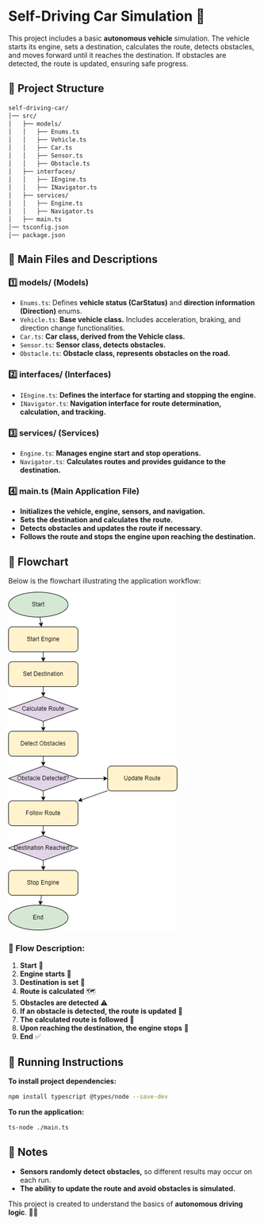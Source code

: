 # Self-Driving Car Simulation 🚗

This project includes a basic **autonomous vehicle** simulation. The vehicle starts its engine, sets a destination, calculates the route, detects obstacles, and moves forward until it reaches the destination. If obstacles are detected, the route is updated, ensuring safe progress.

## 📂 Project Structure

```
self-driving-car/
│── src/
│   ├── models/
│   │   ├── Enums.ts
│   │   ├── Vehicle.ts
│   │   ├── Car.ts
│   │   ├── Sensor.ts
│   │   ├── Obstacle.ts
│   ├── interfaces/
│   │   ├── IEngine.ts
│   │   ├── INavigator.ts
│   ├── services/
│   │   ├── Engine.ts
│   │   ├── Navigator.ts
│   ├── main.ts
│── tsconfig.json
│── package.json
```

## 📜 Main Files and Descriptions

### **1️⃣ models/** (Models)

- `Enums.ts`: Defines **vehicle status (CarStatus)** and **direction information (Direction)** enums.
- `Vehicle.ts`: **Base vehicle class.** Includes acceleration, braking, and direction change functionalities.
- `Car.ts`: **Car class, derived from the Vehicle class.**
- `Sensor.ts`: **Sensor class, detects obstacles.**
- `Obstacle.ts`: **Obstacle class, represents obstacles on the road.**

### **2️⃣ interfaces/** (Interfaces)

- `IEngine.ts`: **Defines the interface for starting and stopping the engine.**
- `INavigator.ts`: **Navigation interface for route determination, calculation, and tracking.**

### **3️⃣ services/** (Services)

- `Engine.ts`: **Manages engine start and stop operations.**
- `Navigator.ts`: **Calculates routes and provides guidance to the destination.**

### **4️⃣ main.ts** (Main Application File)

- **Initializes the vehicle, engine, sensors, and navigation.**
- **Sets the destination and calculates the route.**
- **Detects obstacles and updates the route if necessary.**
- **Follows the route and stops the engine upon reaching the destination.**

## 🔄 Flowchart

Below is the flowchart illustrating the application workflow:

![Flowchart](./self-driving-car-flowchart.png)

### 📌 Flow Description:

1. **Start** 🚦
2. **Engine starts** 🔑
3. **Destination is set** 📍
4. **Route is calculated** 🗺️
5. **Obstacles are detected** ⚠️
6. **If an obstacle is detected, the route is updated** 🔄
7. **The calculated route is followed** 🚗
8. **Upon reaching the destination, the engine stops** 🏁
9. **End** ✅

## 🚀 Running Instructions

**To install project dependencies:**

```sh
npm install typescript @types/node --save-dev
```

**To run the application:**

```sh
ts-node ./main.ts
```

## 📌 Notes

- **Sensors randomly detect obstacles,** so different results may occur on each run.
- **The ability to update the route and avoid obstacles is simulated.**

This project is created to understand the basics of **autonomous driving logic**. 🚗💨

